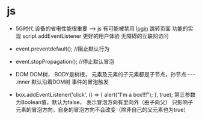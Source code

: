 # js

- 5G时代 设备的省电性能很重要 --> js 有可能被禁用
  <a href="/login">login</a>  跳转页面 功能的实现
  script  addEventListener    更好的用户体验
  无障碍的互联网访问

- event.preventdefault();  //阻止默认行为
- event.stopPropagation();  //停止默认冒泡
- DOM DOM树， BODY是树根， 元素及元素的子元素都是子节点，孙节点······
  .inner 默认沿着DOM树 事件的冒泡触发
- box.addEventListener('click', () => {
            alert("I'm a box!!!");
        }, true);
  第三参数为Boolean值，默认为false， 表示冒泡方向有里向外（由子向父）
  只影响子元素的冒泡方向，自身的冒泡方向不会改变（除非自己的父元素也为true）
